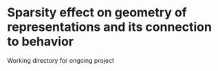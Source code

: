 # Sparsity effect on geometry of representations and its connection to behavior
Working directory for ongoing project
